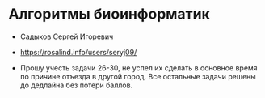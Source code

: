 # Алгоритмы биоинформатик

- Садыков Сергей Игоревич

- https://rosalind.info/users/seryj09/

- Прошу учесть задачи 26-30, не успел их сделать в основное время по причине отъезда в другой город. Все остальные задачи решены до дедлайна без потери баллов.
